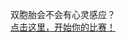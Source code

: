双胞胎会不会有心灵感应？<br><a href="https://gitee.com/gitwarning/cccccctf/raw/master/none.zip">点击这里，开始你的比赛！</a>
